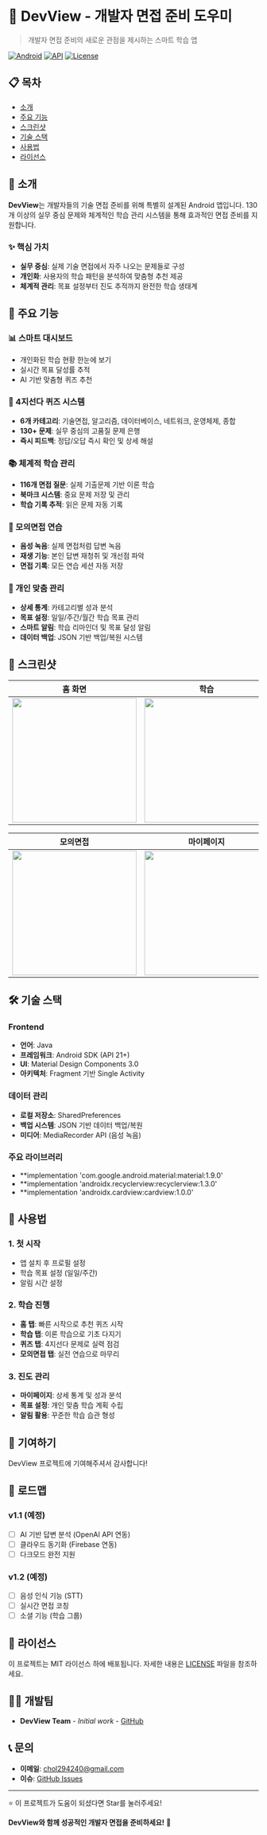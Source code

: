 # 📱 DevView - 개발자 면접 준비 도우미

> 개발자 면접 준비의 새로운 관점을 제시하는 스마트 학습 앱

[![Android](https://img.shields.io/badge/Platform-Android-green.svg)](https://android.com)
[![API](https://img.shields.io/badge/API-21%2B-brightgreen.svg?style=flat)](https://android-arsenal.com/api?level=21)
[![License](https://img.shields.io/badge/License-MIT-blue.svg)](LICENSE)

## 📋 목차
- [소개](#-소개)
- [주요 기능](#-주요-기능)
- [스크린샷](#-스크린샷)
- [기술 스택](#-기술-스택)
- [사용법](#-사용법)
- [라이선스](#-라이선스)

## 🎯 소개

**DevView**는 개발자들의 기술 면접 준비를 위해 특별히 설계된 Android 앱입니다. 
130개 이상의 실무 중심 문제와 체계적인 학습 관리 시스템을 통해 효과적인 면접 준비를 지원합니다.

### ✨ 핵심 가치
- **실무 중심**: 실제 기술 면접에서 자주 나오는 문제들로 구성
- **개인화**: 사용자의 학습 패턴을 분석하여 맞춤형 추천 제공
- **체계적 관리**: 목표 설정부터 진도 추적까지 완전한 학습 생태계

## 🚀 주요 기능

### 📊 스마트 대시보드
- 개인화된 학습 현황 한눈에 보기
- 실시간 목표 달성률 추적
- AI 기반 맞춤형 퀴즈 추천

### 📝 4지선다 퀴즈 시스템
- **6개 카테고리**: 기술면접, 알고리즘, 데이터베이스, 네트워크, 운영체제, 종합
- **130+ 문제**: 실무 중심의 고품질 문제 은행
- **즉시 피드백**: 정답/오답 즉시 확인 및 상세 해설

### 📚 체계적 학습 관리
- **116개 면접 질문**: 실제 기출문제 기반 이론 학습
- **북마크 시스템**: 중요 문제 저장 및 관리
- **학습 기록 추적**: 읽은 문제 자동 기록

### 🎤 모의면접 연습
- **음성 녹음**: 실제 면접처럼 답변 녹음
- **재생 기능**: 본인 답변 재청취 및 개선점 파악
- **면접 기록**: 모든 연습 세션 자동 저장

### 👤 개인 맞춤 관리
- **상세 통계**: 카테고리별 성과 분석
- **목표 설정**: 일일/주간/월간 학습 목표 관리
- **스마트 알림**: 학습 리마인더 및 목표 달성 알림
- **데이터 백업**: JSON 기반 백업/복원 시스템

## 📱 스크린샷

<div align="center">

| 홈 화면 | 학습 | 퀴즈 |
|---------|------|------|
| <img src="https://github.com/user-attachments/assets/b894ac43-863d-4be0-ab27-22730f99f0bf" width="250"> | <img src="https://github.com/user-attachments/assets/39921b17-55ea-49ab-b668-495512193895" width="250"> | <img src="https://github.com/user-attachments/assets/380d1c76-7651-4042-b2bd-1aa697180b4f" width="250"> |

| 모의면접 | 마이페이지 |
|----------|------------|
| <img src="https://github.com/user-attachments/assets/8af0187d-07df-4c0c-b427-b1b61793e309" width="250"> | <img src="https://github.com/user-attachments/assets/12b061a9-b97b-486a-ba18-d94f3532b19c" width="250"> |

</div>


## 🛠️ 기술 스택

### Frontend
- **언어**: Java
- **프레임워크**: Android SDK (API 21+)
- **UI**: Material Design Components 3.0
- **아키텍처**: Fragment 기반 Single Activity

### 데이터 관리
- **로컬 저장소**: SharedPreferences
- **백업 시스템**: JSON 기반 데이터 백업/복원
- **미디어**: MediaRecorder API (음성 녹음)

### 주요 라이브러리
- **implementation 'com.google.android.material:material:1.9.0'
- **implementation 'androidx.recyclerview:recyclerview:1.3.0'
- **implementation 'androidx.cardview:cardview:1.0.0'

## 📖 사용법

### 1. 첫 시작
- 앱 설치 후 프로필 설정
- 학습 목표 설정 (일일/주간)
- 알림 시간 설정

### 2. 학습 진행
- **홈 탭**: 빠른 시작으로 추천 퀴즈 시작
- **학습 탭**: 이론 학습으로 기초 다지기
- **퀴즈 탭**: 4지선다 문제로 실력 점검
- **모의면접 탭**: 실전 연습으로 마무리

### 3. 진도 관리
- **마이페이지**: 상세 통계 및 성과 분석
- **목표 설정**: 개인 맞춤 학습 계획 수립
- **알림 활용**: 꾸준한 학습 습관 형성

## 🤝 기여하기

DevView 프로젝트에 기여해주셔서 감사합니다! 

## 🔮 로드맵

### v1.1 (예정)
- [ ] AI 기반 답변 분석 (OpenAI API 연동)
- [ ] 클라우드 동기화 (Firebase 연동)
- [ ] 다크모드 완전 지원

### v1.2 (예정)
- [ ] 음성 인식 기능 (STT)
- [ ] 실시간 면접 코칭
- [ ] 소셜 기능 (학습 그룹)

## 📄 라이선스

이 프로젝트는 MIT 라이선스 하에 배포됩니다. 자세한 내용은 [LICENSE](LICENSE) 파일을 참조하세요.

## 👨‍💻 개발팀

- **DevView Team** - *Initial work* - [GitHub](https://github.com/sam3319)

## 📞 문의

- **이메일**: chol294240@gmail.com
- **이슈**: [GitHub Issues](https://github.com/sam3319/FinalProject/issues)

---

⭐ 이 프로젝트가 도움이 되셨다면 Star를 눌러주세요!

**DevView와 함께 성공적인 개발자 면접을 준비하세요!** 🚀
